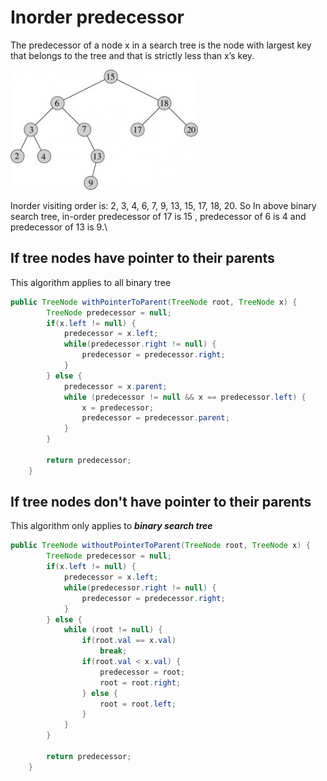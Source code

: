 # Inorder predecessor

&#x20;The predecessor of a node x in a search tree is the node with largest key that belongs to the tree and that is strictly less than x’s key.

![Sample BST](<../../../../../.gitbook/assets/image (38).png>)

Inorder visiting order is:  2, 3, 4, 6, 7, 9, 13, 15, 17, 18, 20. So In above binary search tree, in-order predecessor of 17 is 15 , predecessor of 6 is 4 and predecessor of 13 is 9.\


## If tree nodes have pointer to their parents

This algorithm applies to all binary tree

```java
public TreeNode withPointerToParent(TreeNode root, TreeNode x) {
		TreeNode predecessor = null;
		if(x.left != null) {
			predecessor = x.left;
			while(predecessor.right != null) {
				predecessor = predecessor.right;
			}			
		} else {
			predecessor = x.parent;
			while (predecessor != null && x == predecessor.left) {
				x = predecessor;
				predecessor = predecessor.parent;
			}
		}

		return predecessor;		
	}
```

## If tree nodes don't have pointer to their parents

This algorithm only applies to _**binary search tree**_

```java
public TreeNode withoutPointerToParent(TreeNode root, TreeNode x) {
		TreeNode predecessor = null;
		if(x.left != null) {
			predecessor = x.left;
			while(predecessor.right != null) {
				predecessor = predecessor.right;
			}			
		} else {			
			while (root != null) {
				if(root.val == x.val)
					break;
				if(root.val < x.val) {
					predecessor = root;
					root = root.right;
				} else {
					root = root.left;
				}
			}
		}

		return predecessor;		
	}
```
